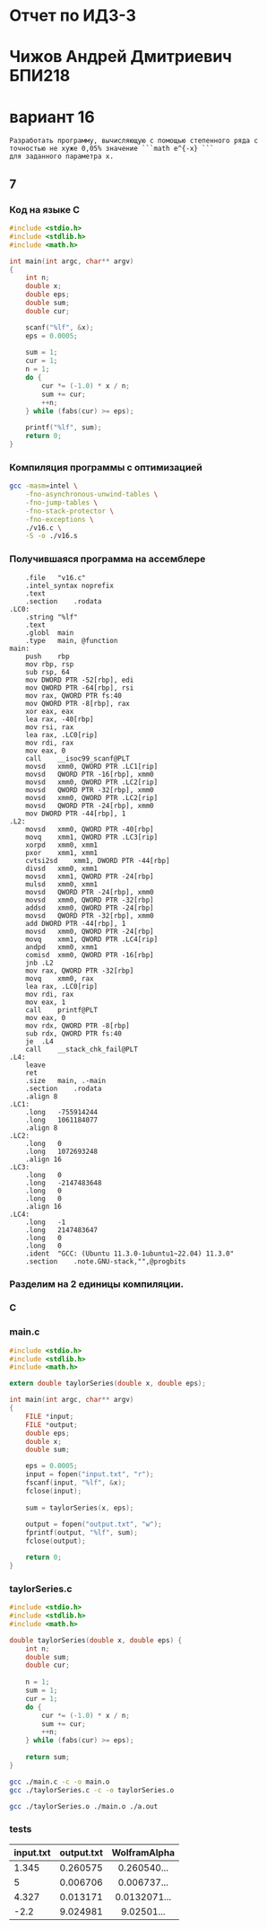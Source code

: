 # Отчет по ИДЗ-3
# Чижов Андрей Дмитриевич БПИ218
# вариант 16
```
Разработать программу, вычисляющую с помощью степенного ряда с точностью не хуже 0,05% значение ```math e^{-x} ```
для заданного параметра x.
```
## 7
### Код на языке C
```c
#include <stdio.h>
#include <stdlib.h>
#include <math.h>

int main(int argc, char** argv)
{
    int n;
    double x;
    double eps;
    double sum;
    double cur;

    scanf("%lf", &x);
    eps = 0.0005;
    
    sum = 1;
    cur = 1;
    n = 1;
    do {
        cur *= (-1.0) * x / n;
        sum += cur;
        ++n;
    } while (fabs(cur) >= eps);
    
    printf("%lf", sum);
    return 0;
}
```
### Компиляция программы с оптимизацией
```sh
gcc -masm=intel \
    -fno-asynchronous-unwind-tables \
    -fno-jump-tables \
    -fno-stack-protector \
    -fno-exceptions \
    ./v16.c \
    -S -o ./v16.s
```
### Получившаяся программа на ассемблере
```assembly
	.file	"v16.c"
	.intel_syntax noprefix
	.text
	.section	.rodata
.LC0:
	.string	"%lf"
	.text
	.globl	main
	.type	main, @function
main:
	push	rbp
	mov	rbp, rsp
	sub	rsp, 64
	mov	DWORD PTR -52[rbp], edi
	mov	QWORD PTR -64[rbp], rsi
	mov	rax, QWORD PTR fs:40
	mov	QWORD PTR -8[rbp], rax
	xor	eax, eax
	lea	rax, -40[rbp]
	mov	rsi, rax
	lea	rax, .LC0[rip]
	mov	rdi, rax
	mov	eax, 0
	call	__isoc99_scanf@PLT
	movsd	xmm0, QWORD PTR .LC1[rip]
	movsd	QWORD PTR -16[rbp], xmm0
	movsd	xmm0, QWORD PTR .LC2[rip]
	movsd	QWORD PTR -32[rbp], xmm0
	movsd	xmm0, QWORD PTR .LC2[rip]
	movsd	QWORD PTR -24[rbp], xmm0
	mov	DWORD PTR -44[rbp], 1
.L2:
	movsd	xmm0, QWORD PTR -40[rbp]
	movq	xmm1, QWORD PTR .LC3[rip]
	xorpd	xmm0, xmm1
	pxor	xmm1, xmm1
	cvtsi2sd	xmm1, DWORD PTR -44[rbp]
	divsd	xmm0, xmm1
	movsd	xmm1, QWORD PTR -24[rbp]
	mulsd	xmm0, xmm1
	movsd	QWORD PTR -24[rbp], xmm0
	movsd	xmm0, QWORD PTR -32[rbp]
	addsd	xmm0, QWORD PTR -24[rbp]
	movsd	QWORD PTR -32[rbp], xmm0
	add	DWORD PTR -44[rbp], 1
	movsd	xmm0, QWORD PTR -24[rbp]
	movq	xmm1, QWORD PTR .LC4[rip]
	andpd	xmm0, xmm1
	comisd	xmm0, QWORD PTR -16[rbp]
	jnb	.L2
	mov	rax, QWORD PTR -32[rbp]
	movq	xmm0, rax
	lea	rax, .LC0[rip]
	mov	rdi, rax
	mov	eax, 1
	call	printf@PLT
	mov	eax, 0
	mov	rdx, QWORD PTR -8[rbp]
	sub	rdx, QWORD PTR fs:40
	je	.L4
	call	__stack_chk_fail@PLT
.L4:
	leave
	ret
	.size	main, .-main
	.section	.rodata
	.align 8
.LC1:
	.long	-755914244
	.long	1061184077
	.align 8
.LC2:
	.long	0
	.long	1072693248
	.align 16
.LC3:
	.long	0
	.long	-2147483648
	.long	0
	.long	0
	.align 16
.LC4:
	.long	-1
	.long	2147483647
	.long	0
	.long	0
	.ident	"GCC: (Ubuntu 11.3.0-1ubuntu1~22.04) 11.3.0"
	.section	.note.GNU-stack,"",@progbits
```
### Разделим на 2 единицы компиляции.
### C
### main.c
```c
#include <stdio.h>
#include <stdlib.h>
#include <math.h>

extern double taylorSeries(double x, double eps);

int main(int argc, char** argv)
{
    FILE *input;
    FILE *output;
    double eps;
    double x;
    double sum;

    eps = 0.0005;
    input = fopen("input.txt", "r");
    fscanf(input, "%lf", &x);
    fclose(input);
    
    sum = taylorSeries(x, eps);
    
    output = fopen("output.txt", "w");
    fprintf(output, "%lf", sum);
    fclose(output);

    return 0;
}
```
### taylorSeries.c
```c
#include <stdio.h>
#include <stdlib.h>
#include <math.h>

double taylorSeries(double x, double eps) {
    int n;
    double sum;
    double cur;
    
    n = 1;
    sum = 1;
    cur = 1;
    do {
        cur *= (-1.0) * x / n;
        sum += cur;
        ++n;
    } while (fabs(cur) >= eps);
    
    return sum;
}
```
```sh
gcc ./main.c -c -o main.o
gcc ./taylorSeries.c -c -o taylorSeries.o

gcc ./taylorSeries.o ./main.o ./a.out
```
### tests
|input.txt  | output.txt     | WolframAlpha         |
|-----------|:--------------:|:--------------------:|
| 1.345     | 0.260575       | 0.260540...          |
|      5    |      0.006706  |      0.006737...   |
|    4.327  |   0.013171    | 	0.0132071...	 |
| 	-2.2    | 	9.024981	|	9.02501...	|
